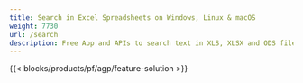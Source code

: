 ```yaml
---
title: Search in Excel Spreadsheets on Windows, Linux & macOS 
weight: 7730
url: /search
description: Free App and APIs to search text in XLS, XLSX and ODS files
---
```


{{< blocks/products/pf/agp/feature-solution >}} 

